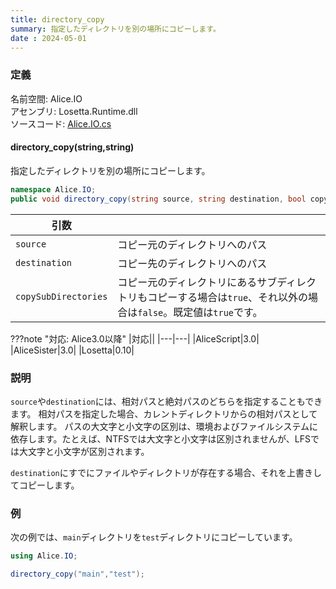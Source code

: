 ```yaml
---
title: directory_copy
summary: 指定したディレクトリを別の場所にコピーします。
date : 2024-05-01
---
```


### 定義
名前空間: Alice.IO<br/>
アセンブリ: Losetta.Runtime.dll<br/>
ソースコード: [Alice.IO.cs](https://github.com/WSOFT-Project/Losetta/blob/master/Losetta.Runtime/Alice.IO.cs)

#### directory_copy(string,string)

指定したディレクトリを別の場所にコピーします。

```cs title="AliceScript"
namespace Alice.IO;
public void directory_copy(string source, string destination, bool copySubDirectories = true);
```

|引数| |
|-|-|
|`source`|コピー元のディレクトリへのパス|
|`destination`|コピー先のディレクトリへのパス|
|`copySubDirectories`|コピー元のディレクトリにあるサブディレクトリもコピーする場合は`true`、それ以外の場合は`false`。既定値は`true`です。|

???note "対応: Alice3.0以降"
    |対応||
    |---|---|
    |AliceScript|3.0|
    |AliceSister|3.0|
    |Losetta|0.10|

### 説明
`source`や`destination`には、相対パスと絶対パスのどちらを指定することもできます。
相対パスを指定した場合、カレントディレクトリからの相対パスとして解釈します。
パスの大文字と小文字の区別は、環境およびファイルシステムに依存します。たとえば、NTFSでは大文字と小文字は区別されませんが、LFSでは大文字と小文字が区別されます。

`destination`にすでにファイルやディレクトリが存在する場合、それを上書きしてコピーします。
### 例
次の例では、`main`ディレクトリを`test`ディレクトリにコピーしています。

```cs title="AliceScript"
using Alice.IO;

directory_copy("main","test");
```